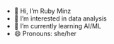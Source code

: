 - 👋 Hi, I’m Ruby Minz
- 👀 I’m interested in data analysis 
- 🌱 I’m currently learning AI/ML
- 😄 Pronouns: she/her

<!---
bluesky401/bluesky401 is a ✨ special ✨ repository because its `README.md` (this file) appears on your GitHub profile.
You can click the Preview link to take a look at your changes.
--->
